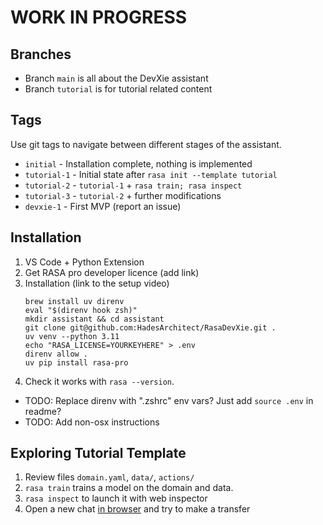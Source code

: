 # WORK IN PROGRESS

## Branches

- Branch `main` is all about the DevXie assistant
- Branch `tutorial` is for tutorial related content

## Tags

Use git tags to navigate between different stages of the assistant.

- `initial` - Installation complete, nothing is implemented
- `tutorial-1` - Initial state after `rasa init --template tutorial`
- `tutorial-2` - `tutorial-1` + `rasa train; rasa inspect`
- `tutorial-3` - `tutorial-2` + further modifications
- `devxie-1` - First MVP (report an issue)

## Installation

1. VS Code + Python Extension
1. Get RASA pro developer licence (add link)
1. Installation (link to the setup video)
    ```OSX
    brew install uv direnv
    eval "$(direnv hook zsh)"
    mkdir assistant && cd assistant
    git clone git@github.com:HadesArchitect/RasaDevXie.git .
    uv venv --python 3.11
    echo "RASA_LICENSE=YOURKEYHERE" > .env
    direnv allow .
    uv pip install rasa-pro
    ```
1. Check it works with `rasa --version`.

- TODO: Replace direnv with ".zshrc" env vars? Just add `source .env` in readme? 
- TODO: Add non-osx instructions

## Exploring Tutorial Template

1. Review files `domain.yaml`, `data/`, `actions/`
1. `rasa train` trains a model on the domain and data.
1. `rasa inspect` to launch it with web inspector
1. Open a new chat [in browser](http://localhost:5005/webhooks/socketio/inspect.html) and try to make a transfer
